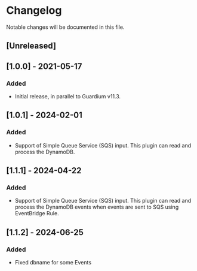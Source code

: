 # Changelog
Notable changes will be documented in this file.

## [Unreleased]

## [1.0.0] - 2021-05-17
### Added
- Initial release, in parallel to Guardium v11.3.

## [1.0.1] - 2024-02-01
### Added
- Support of Simple Queue Service (SQS) input. This plugin can read and process the DynamoDB.

## [1.1.1] - 2024-04-22
### Added
- Support of Simple Queue Service (SQS) input. This plugin can read and process the DynamoDB events when events are sent to SQS using EventBridge Rule.

## [1.1.2] - 2024-06-25
### Added
- Fixed dbname for some Events


